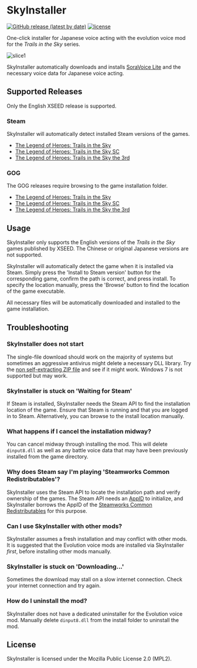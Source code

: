 SkyInstaller
============
[![GitHub release (latest by date)](https://img.shields.io/github/v/release/chyyran/skyinstaller?label=download&color=brightgreen)](https://github.com/chyyran/skyinstaller/releases/latest)
[![license](https://img.shields.io/github/license/chyyran/skyinstaller)](https://github.com/chyyran/skyinstaller/blob/master/LICENSE.md)


One-click installer for Japanese voice acting with the evolution voice mod for the *Trails in the Sky* series.

![slice1](https://user-images.githubusercontent.com/1000503/174936993-612bc03a-1b80-42db-b233-2cd81fd689df.png)


SkyInstaller automatically downloads and installs [SoraVoice Lite](https://github.com/ZhenjianYang/SoraVoice) and the necessary voice data for Japanese voice acting.

Supported Releases
------------------
Only the English XSEED release is supported.

### Steam
SkyInstaller will automatically detect installed Steam versions of the games.
* [The Legend of Heroes: Trails in the Sky](https://store.steampowered.com/app/251150/)
* [The Legend of Heroes: Trails in the Sky SC](https://store.steampowered.com/app/251290/)
* [The Legend of Heroes: Trails in the Sky the 3rd](https://store.steampowered.com/app/436670/)

### GOG
The GOG releases require browsing to the game installation folder.
* [The Legend of Heroes: Trails in the Sky](https://www.gog.com/en/game/the_legend_of_heroes_trails_in_the_sky)
* [The Legend of Heroes: Trails in the Sky SC](https://www.gog.com/en/game/legend_of_heroes_trails_in_the_sky_sc_the)
* [The Legend of Heroes: Trails in the Sky the 3rd](https://www.gog.com/en/game/legend_of_heroes_trails_in_the_sky_the_3rd_the)

Usage
-----

SkyInstaller only supports the English versions of the *Trails in the Sky* games published by XSEED. The Chinese or original Japanese versions are not supported.

SkyInstaller will automatically detect the game when it is installed via Steam. Simply press the 'Install to Steam version' button for the corresponding game,
confirm the path is correct, and press install. To specify the location manually, press the 'Browse' button to find the location of the game executable.

All necessary files will be automatically downloaded and installed to the game installation.

Troubleshooting
---------------
### SkyInstaller does not start
The single-file download should work on the majority of systems but sometimes an aggressive antivirus might delete a necessary DLL library. Try the [non self-extracting ZIP file](https://github.com/chyyran/skyinstaller/releases/latest/download/SkyInstaller.zip) and see if it might work. Windows 7 is not supported but may work.

### SkyInstaller is stuck on 'Waiting for Steam'
If Steam is installed, SkyInstaller needs the Steam API to find the installation location of the game. Ensure that Steam is running and that you are logged in to Steam. Alternatively, you can browse to the install location manually.

### What happens if I cancel the installation midway?
You can cancel midway through installing the mod. This will delete `dinput8.dll` as well as any battle voice data that may have been previously installed from the game directory.

### Why does Steam say I'm playing 'Steamworks Common Redistributables'?
SkyInstaller uses the Steam API to locate the installation path and verify ownership of the games. The Steam API needs an [AppID](https://developer.valvesoftware.com/wiki/Steam_Application_IDs) to
initialize, and SkyInstaller borrows the AppID of the [Steamworks Common Redistributables](https://steamdb.info/app/228980/) for this purpose. 

### Can I use SkyInstaller with other mods?
SkyInstaller assumes a fresh installation and may conflict with other mods. It is suggested that the Evolution voice mods are installed via SkyInstaller *first*, before installing other mods manually.

### SkyInstaller is stuck on 'Downloading...'
Sometimes the download may stall on a slow internet connection. Check your internet connection and try again.

### How do I uninstall the mod?
SkyInstaller does not have a dedicated uninstaller for the Evolution voice mod. Manually delete `dinput8.dll` from the install folder to uninstall the mod.

License
-------
SkyInstaller is licensed under the Mozilla Public License 2.0 (MPL2). 

